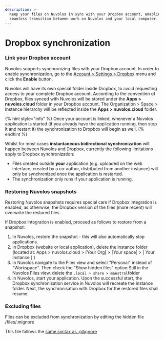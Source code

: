 ```yaml
---
description: >-
  Keep your files on Nuvolos in sync with your Dropbox account, enabling
  seamless transition between work on Nuvolos and your local computer.
---
```


# Dropbox synchronization

### Link your Dropbox account

Nuvolos supports synchronizing files with your Dropbox account. In order to enable synchronization, go to the [Account &gt;  Settings &gt; Dropbox](https://az.nuvolos.cloud/user/dropbox) menu and click the **Enable** button. 

Nuvolos will have its own special folder inside Dropbox, to avoid requesting access to your complete Dropbox account. According to the convention of Dropbox, files synced with Nuvolos will be stored under the **Apps &gt; nuvolos.cloud** folder in your Dropbox account. The Organization &gt; Space &gt; Instance hierarchy will be reflected inside the **Apps &gt; nuvolos.cloud** folder.

{% hint style="info" %}
Once your account is linked, whenever a Nuvolos application is started \(if you already have the application running, then stop it and restart it\) the synchronization to Dropbox will begin as well.
{% endhint %}

Whilst for most cases **instantaneous bidirectional synchronization** will happen between Nuvolos and Dropbox, currently the following limitations apply to Dropbox synchronization:

* Files created outside **your** application \(e.g. uploaded on the web interface, created by a co-author, distributed from another instance\) will only be synchronized once the application is restarted.
* The synchronization only runs if your application is running.

### Restoring Nuvolos snapshots

Restoring Nuvolos snapshots requires special care if Dropbox integration is enabled, as otherwise, the Dropbox version of the files \(more recent\) will overwrite the restored files.

If Dropbox integration is enabled, proceed as follows to restore from a snapshot:

1. In Nuvolos, restore the snapshot - this will also automatically stop applications.
2. In Dropbox \(website or local application\), delete the instance folder \(located at: Apps &gt; nuvolos.cloud &gt; \[Your Org\] &gt; \[Your space\] &gt; \[ Your Instance \] \)
3. In Nuvolos navigate to the Files view and select "Personal" instead of "Workspace". Then check the "Show hidden files" option Still in the Nuvolos Files view, delete the `.local > share > maestral`folder
4. In Nuvolos, start your application. Upon the successful start, the Dropbox synchronisation service in Nuvolos will recreate the instance folder. Next, the synchronisation with Dropbox for the restored files shall resume.

### Excluding files

Files can be excluded from synchronization by editing the hidden file /files/.mignore 

This file follows the [same syntax as .gitignore ](https://git-scm.com/docs/gitignore#_pattern_format)

